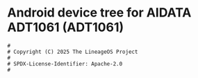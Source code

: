# Android device tree for AIDATA ADT1061 (ADT1061)

```
#
# Copyright (C) 2025 The LineageOS Project
#
# SPDX-License-Identifier: Apache-2.0
#
```
